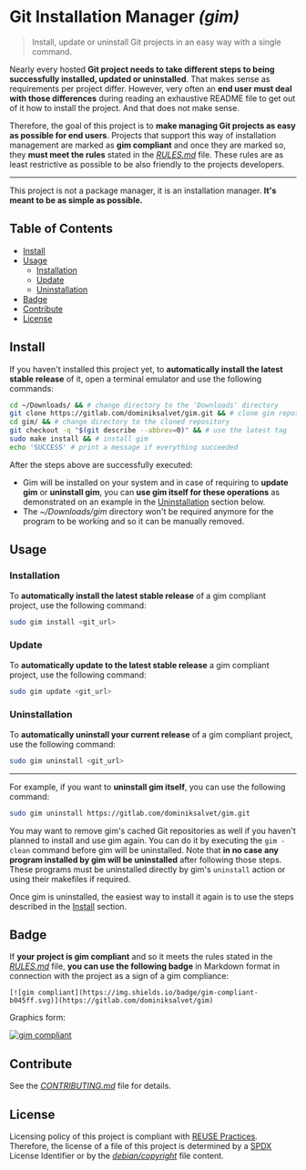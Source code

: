 # Git Installation Manager *(gim)*

> Install, update or uninstall Git projects in an easy way with a single command.

Nearly every hosted **Git project needs to take different steps to being successfully installed, updated or uninstalled**. That makes sense as requirements per project differ. However, very often an **end user must deal with those differences** during reading an exhaustive README file to get out of it how to install the project. And that does not make sense.

Therefore, the goal of this project is to **make managing Git projects as easy as possible for end users**. Projects that support this way of installation management are marked as **gim compliant** and once they are marked so, they **must meet the rules** stated in the [*RULES.md*](RULES.md) file. These rules are as least restrictive as possible to be also friendly to the projects developers.

---

This project is not a package manager, it is an installation manager. **It's meant to be as simple as possible.**

## Table of Contents

* [Install](#install)
* [Usage](#usage)
  * [Installation](#installation)
  * [Update](#update)
  * [Uninstallation](#uninstallation)
* [Badge](#badge)
* [Contribute](#contribute)
* [License](#license)

## Install

If you haven't installed this project yet, to **automatically install the latest stable release** of it, open a terminal emulator and use the following commands:

```sh
cd ~/Downloads/ && # change directory to the 'Downloads' directory
git clone https://gitlab.com/dominiksalvet/gim.git && # clone gim repository
cd gim/ && # change directory to the cloned repository
git checkout -q "$(git describe --abbrev=0)" && # use the latest tag
sudo make install && # install gim
echo 'SUCCESS' # print a message if everything succeeded
```

After the steps above are successfully executed:

* Gim will be installed on your system and in case of requiring to **update gim** or **uninstall gim**, you can **use gim itself for these operations** as demonstrated on an example in the [Uninstallation](#uninstallation) section below.
* The *~/Downloads/gim* directory won't be required anymore for the program to be working and so it can be manually removed.

## Usage

### Installation

To **automatically install the latest stable release** of a gim compliant project, use the following command:

```sh
sudo gim install <git_url>
```

### Update

To **automatically update to the latest stable release** a gim compliant project, use the following command:

```sh
sudo gim update <git_url>
```

### Uninstallation

To **automatically uninstall your current release** of a gim compliant project, use the following command:

```sh
sudo gim uninstall <git_url>
```

---

For example, if you want to **uninstall gim itself**, you can use the following command:

```sh
sudo gim uninstall https://gitlab.com/dominiksalvet/gim.git
```

You may want to remove gim's cached Git repositories as well if you haven't planned to install and use gim again. You can do it by executing the `gim -clean` command before gim will be uninstalled. Note that **in no case any program installed by gim will be uninstalled** after following those steps. These programs must be uninstalled directly by gim's `uninstall` action or using their makefiles if required.

Once gim is uninstalled, the easiest way to install it again is to use the steps described in the [Install](#install) section.

## Badge

If **your project is gim compliant** and so it meets the rules stated in the [*RULES.md*](RULES.md) file, **you can use the following badge** in Markdown format in connection with the project as a sign of a gim compliance:

```
[![gim compliant](https://img.shields.io/badge/gim-compliant-b045ff.svg)](https://gitlab.com/dominiksalvet/gim)
```

Graphics form:

[![gim compliant](https://img.shields.io/badge/gim-compliant-b045ff.svg)](https://gitlab.com/dominiksalvet/gim)

## Contribute

See the [*CONTRIBUTING.md*](CONTRIBUTING.md) file for details.

## License

Licensing policy of this project is compliant with [REUSE Practices](https://reuse.software/practices/2.0/). Therefore, the license of a file of this project is determined by a [SPDX](https://spdx.org/) License Identifier or by the [*debian/copyright*](debian/copyright) file content.

